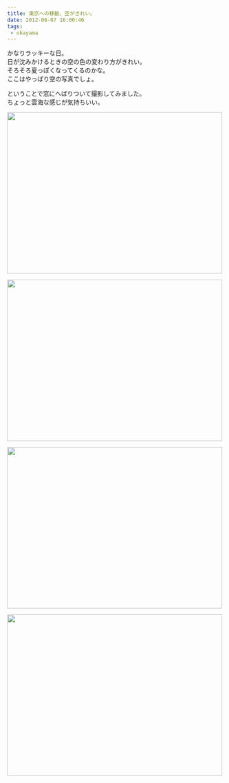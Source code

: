 ```yaml
---
title: 東京への移動、空がきれい。
date: 2012-06-07 16:00:46
tags: 
 - okayama
---
```


かなりラッキーな日。<br>
日が沈みかけるときの空の色の変わり方がきれい。<br>
そろそろ夏っぽくなってくるのかな。<br>
ここはやっぱり空の写真でしょ。

ということで窓にへばりついて撮影してみました。<br>
ちょっと雲海な感じが気持ちいい。

<!-- more -->

<a href="https://www.flickr.com/photos/shigeki_takeguchi/7348609136/" title="Untitled by shigeki.takeguchi, on Flickr"><img src="https://farm8.staticflickr.com/7092/7348609136_ca72e59ff6.jpg" width="500" height="375" alt=""></a>

<a href="https://www.flickr.com/photos/shigeki_takeguchi/7348602450/" title="Untitled by shigeki.takeguchi, on Flickr"><img src="https://farm8.staticflickr.com/7240/7348602450_62f5807461.jpg" width="500" height="375" alt=""></a>

<a href="https://www.flickr.com/photos/shigeki_takeguchi/7348604942/" title="Untitled by shigeki.takeguchi, on Flickr"><img src="https://farm8.staticflickr.com/7223/7348604942_e827690336.jpg" width="500" height="375" alt=""></a>

<a href="https://www.flickr.com/photos/shigeki_takeguchi/7163391861/" title="Untitled by shigeki.takeguchi, on Flickr"><img src="https://farm8.staticflickr.com/7104/7163391861_b7011cb0b0.jpg" width="500" height="375" alt=""></a>
